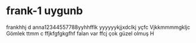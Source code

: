 # frank-1 uygunb
frankhhj  d
anna12344557788yyhhfflk
yyyyyykjjxdclkj
yçfc
Vjkkmmmmgkljc 
Gömlek 
ttmm c ffjkfgfgkgfhf
  falan var 
  ffcj
çok güzel olmuş 
H
